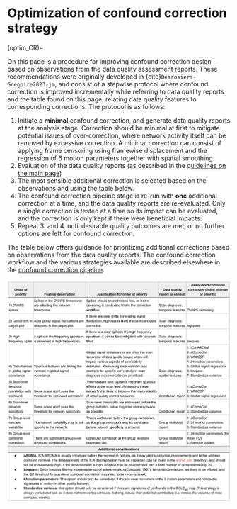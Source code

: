 # Optimization of confound correction strategy

(optim_CR)=

On this page is a procedure for improving confound correction design based on observations from the data quality assessment reports. These recommendations were originally developed in {cite}`Desrosiers-Gregoire2023-jm`, and consist of a stepwise protocol where confound correction is improved incrementally while referring to data quality reports and the table found on this page, relating data quality features to corresponding corrections. The protocol is as follows:

1. Initiate a **minimal** confound correction, and generate data quality reports at the analysis stage. Correction should be minimal at first to mitigate potential issues of over-correction, where network activity itself can be removed by excessive correction. A minimal correction can consist of applying frame censoring using framewise displacement and the regression of 6 motion parameters together with spatial smoothing. 
2. Evaluation of the data quality reports (as described in the [guidelines on the main page](analysis_QC_target))
3. The most sensible additional correction is selected based on the observations and using the table below. 
4. The confound correction pipeline stage is re-run with **one** additional correction at a time, and the data quality reports are re-evaluated. Only a single correction is tested at a time so its impact can be evaluated, and the correction is only kept if there were beneficial impacts.
5. Repeat 3. and 4. until desirable quality outcomes are met, or no further options are left for confound correction.

The table below offers guidance for prioritizing additional corrections based on observations from the data quality reports. The confound correction workflow and the various strategies available are described elsewhere in the [confound correction pipeline](confound_pipeline_target).

![](../pics/CR_optimization_table.png)